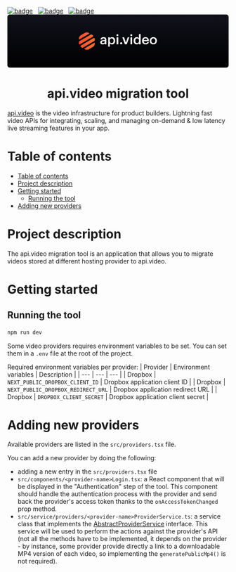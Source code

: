 [![badge](https://img.shields.io/twitter/follow/api_video?style=social)](https://twitter.com/intent/follow?screen_name=api_video) &nbsp; [![badge](https://img.shields.io/github/stars/apivideo/api.video-migration-tool?style=social)](https://github.com/apivideo/api.video-migration-tool) &nbsp; [![badge](https://img.shields.io/discourse/topics?server=https%3A%2F%2Fcommunity.api.video)](https://community.api.video)
![](https://github.com/apivideo/API_OAS_file/blob/master/apivideo_banner.png)
<h1 align="center">api.video migration tool</h1>


[api.video](https://api.video) is the video infrastructure for product builders. Lightning fast video APIs for integrating, scaling, and managing on-demand & low latency live streaming features in your app.

# Table of contents

- [Table of contents](#table-of-contents)
- [Project description](#project-description)
- [Getting started](#getting-started)
  - [Running the tool](#running-the-tool)
- [Adding new providers](#adding-new-providers)

# Project description

The api.video migration tool is an application that allows you to migrate videos stored at different hosting provider to api.video.

# Getting started

## Running the tool

```bash
npm run dev
```

Some video providers requires environment variables to be set. You can set them in a `.env` file at the root of the project.

Required environment variables per provider:
| Provider | Environment variables | Description |
| --- | --- | --- |
| Dropbox | `NEXT_PUBLIC_DROPBOX_CLIENT_ID` | Dropbox application client ID |
| Dropbox | `NEXT_PUBLIC_DROPBOX_REDIRECT_URL` | Dropbox application redirect URL |
| Dropbox | `DROPBOX_CLIENT_SECRET` | Dropbox application client secret |

# Adding new providers

Available providers are listed in the `src/providers.tsx` file. 

You can add a new provider by doing the following:
- adding a new entry in the `src/providers.tsx` file
- `src/components/<provider-name>Login.tsx`: a React component that will be displayed in the "Authentication" step of the tool. This component should handle the authentication process with the provider and send back the provider's access token thanks to the `onAccessTokenChanged` prop method.
- `src/service/providers/<provider-name>ProviderService.ts`: a service class that implements the [AbstractProviderService](src/service/providers/AbstractProviderService.ts) interface. This service will be used to perform the actions against the provider's API (not all the methods have to be implemented, it depends on the provider - by instance, some provider provide directly a link to a downloadable MP4 version of each video, so implementing the `generatePublicMp4()` is not required).